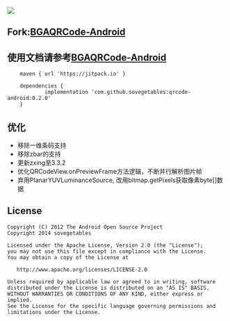 [![](https://jitpack.io/v/sovegetables/qrcode-android.svg)](https://jitpack.io/#sovegetables/qrcode-android)

## Fork:[BGAQRCode-Android](https://github.com/bingoogolapple/BGAQRCode-Android)
## 使用文档请参考[BGAQRCode-Android](https://github.com/bingoogolapple/BGAQRCode-Android)
```code
    maven { url 'https://jitpack.io' }

    dependencies {
	        implementation 'com.github.sovegetables:qrcode-android:0.2.0'
	}
```
## 优化
- 移除一维条码支持
- 移除zbar的支持
- 更新zxing至3.3.2
- 优化QRCodeView.onPreviewFrame方法逻辑，不断并行解析图片帧
- 弃用PlanarYUVLuminanceSource, 改用bitmap.getPixels获取像素byte[]数据

## License

    Copyright (C) 2012 The Android Open Source Project
    Copyright 2014 sovegetables

    Licensed under the Apache License, Version 2.0 (the "License");
    you may not use this file except in compliance with the License.
    You may obtain a copy of the License at

       http://www.apache.org/licenses/LICENSE-2.0

    Unless required by applicable law or agreed to in writing, software
    distributed under the License is distributed on an "AS IS" BASIS,
    WITHOUT WARRANTIES OR CONDITIONS OF ANY KIND, either express or implied.
    See the License for the specific language governing permissions and
    limitations under the License.
